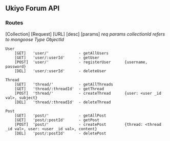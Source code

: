 ## Ukiyo Forum API

### Routes

[Collection]
[Request] [URL] [desc] [params]
*req params collectionId refers to mongoose Type ObjectId*

```
User
	[GET]	'user/' 			- getAllUsers
	[GET]	'user/:userId' 		- getUser
	[POST]	'user/'				- registerUser		{username, password}
	[DEL]	'user/:userId'		- deleteUser
	
Thread
	[GET]	'thread/' 			- getAllThreads
	[GET]	'thread/:threadId' 	- getThread	
	[POST]	'thread/'			- createThread		{user: <user _id val>, subject}
	[DEL]	'thread/:threadId'	- deleteThread
	
Post
	[GET]	'post/' 			- getAllPost		
	[GET]	'post/:postId' 		- getPost			
	[POST]	'post/'				- createPost		{thread: <thread _id val>, user: <user _id val>, content}
	[DEL]	'post/:postId'		- deletePost
```
